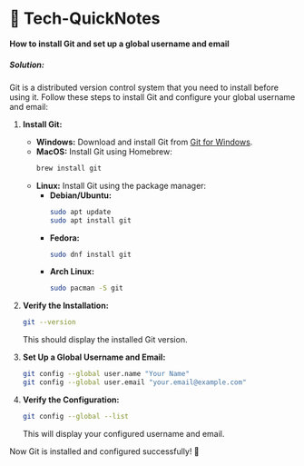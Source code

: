 # 🚀 Tech-QuickNotes

**How to install Git and set up a global username and email**

##### Solution:
Git is a distributed version control system that you need to install before using it. Follow these steps to install Git and configure your global username and email:

1. **Install Git:**
   - **Windows:** Download and install Git from [Git for Windows](https://git-scm.com/download/win).
   - **MacOS:** Install Git using Homebrew:
     ```sh
     brew install git
     ```
   - **Linux:** Install Git using the package manager:
     - **Debian/Ubuntu:**
       ```sh
       sudo apt update
       sudo apt install git
       ```
     - **Fedora:**
       ```sh
       sudo dnf install git
       ```
     - **Arch Linux:**
       ```sh
       sudo pacman -S git
       ```

2. **Verify the Installation:**
   ```sh
   git --version
   ```
   This should display the installed Git version.

3. **Set Up a Global Username and Email:**
   ```sh
   git config --global user.name "Your Name"
   git config --global user.email "your.email@example.com"
   ```

4. **Verify the Configuration:**
   ```sh
   git config --global --list
   ```
   This will display your configured username and email.

Now Git is installed and configured successfully! 🎉
